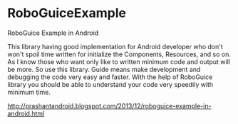 RoboGuiceExample
================

RoboGuice Example in Android

This library having good implementation for Android developer who don't won't spoil time written for initialize the Components, Resources, and so on. As I know those who want only like to written minimum code and output will be more. So use this library. Guide means make development and debugging the code very easy and faster. With the help of RoboGuice library you should be able to understand your code very speedily with minimum time.


http://prashantandroid.blogspot.com/2013/12/roboguice-example-in-android.html
